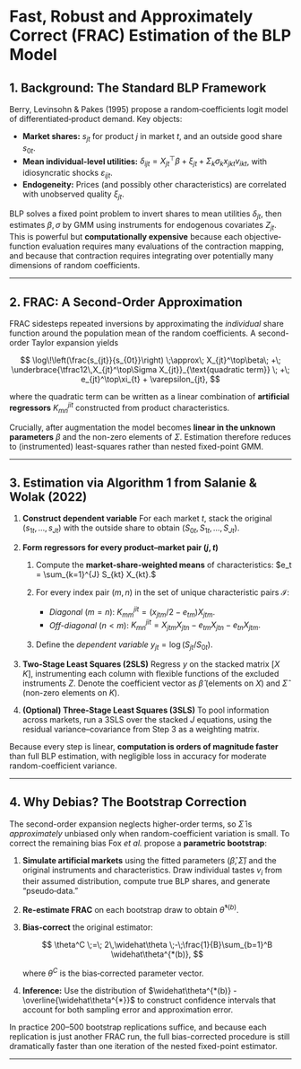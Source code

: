 # Fast, Robust and Approximately Correct (FRAC) Estimation of the BLP Model

## 1. Background: The Standard BLP Framework

Berry, Levinsohn & Pakes (1995) propose a random‐coefficients logit model of differentiated‐product demand.  Key objects:

* **Market shares:** $s_{jt}$ for product *j* in market *t*, and an outside good share $s_{0t}$.
* **Mean individual-level utilities:** $\delta_{ijt} = X_{jt}^\top\beta + \xi_{jt} + \Sigma_k \sigma_k x_{jkt} v_{ikt}$, with idiosyncratic shocks $\varepsilon_{ijt}.$
* **Endogeneity:** Prices (and possibly other characteristics) are correlated with unobserved quality $\xi_{jt}.$

BLP solves a fixed point problem to invert shares to mean utilities $\delta_{jt}$, then estimates $\beta, \sigma$ by GMM using instruments for endogenous covariates $Z_{jt}.$  This is powerful but **computationally expensive** because each objective‐function evaluation requires many evaluations of the contraction mapping, and because that contraction requires integrating over potentially many dimensions of random coefficients.

---

## 2. FRAC: A Second-Order Approximation

FRAC sidesteps repeated inversions by approximating the *individual* share function around the population mean of the random coefficients.  A second-order Taylor expansion yields

$$
\log\!\left(\frac{s_{jt}}{s_{0t}}\right)
\;\approx\; X_{jt}^\top\beta\; +\; \underbrace{\tfrac12\,X_{jt}^\top\Sigma X_{jt}}_{\text{quadratic term}} \; +\; e_{jt}^\top\xi_{t} + \varepsilon_{jt},
$$

where the quadratic term can be written as a linear combination of **artificial regressors** $K_{mn}^{jit}$ constructed from product characteristics.

Crucially, after augmentation the model becomes **linear in the unknown parameters** $\beta$ and the non-zero elements of $\Sigma$.  Estimation therefore reduces to (instrumented) least-squares rather than nested fixed-point GMM.

---

## 3. Estimation via Algorithm 1 from Salanie & Wolak (2022)

1. **Construct dependent variable**
   For each market *t*, stack the original $(s_{1t},\ldots,s_{Jt})$ with the outside share to obtain $(S_{0t},S_{1t},\ldots,S_{Jt}).$

2. **Form regressors for every product–market pair $(j,t)$**

   1. Compute the **market-share-weighted means** of characteristics:
      $e_t = \sum_{k=1}^{J} S_{kt} X_{kt}.$
   2. For every index pair $(m,n)$ in the set of unique characteristic pairs $\mathcal I$:

      * *Diagonal* ($m=n$):
        $K^{jit}_{mm} = \bigl( x_{jtm}/2 - e_{tm} \bigr) X_{jtm}.$
      * *Off-diagonal* ($n<m$):
        $K^{jit}_{mn} = X_{jtm} X_{jtn} - e_{tm} X_{jtn} - e_{tn} X_{jtm}.$
   3. Define the *dependent variable*
      $y_{jt} = \log(S_{jt}/S_{0t}).$

3. **Two-Stage Least Squares (2SLS)**
   Regress $y$ on the stacked matrix $[X\;K]$, instrumenting each column with flexible functions of the excluded instruments $Z$.  Denote the coefficient vector as $\widehat\beta$ (elements on *X*) and $\widehat\Sigma$ (non-zero elements on *K*).

4. **(Optional) Three-Stage Least Squares (3SLS)**
   To pool information across markets, run a 3SLS over the stacked *J* equations, using the residual variance–covariance from Step 3 as a weighting matrix.

Because every step is linear, **computation is orders of magnitude faster** than full BLP estimation, with negligible loss in accuracy for moderate random-coefficient variance.

---

## 4. Why Debias?  The Bootstrap Correction

The second-order expansion neglects higher-order terms, so $\widehat\Sigma$ is *approximately* unbiased only when random-coefficient variation is small.  To correct the remaining bias Fox *et al.* propose a **parametric bootstrap**:

1. **Simulate artificial markets** using the fitted parameters $(\widehat\beta, \widehat\Sigma)$ and the original instruments and characteristics.  Draw individual tastes $v_i$ from their assumed distribution, compute true BLP shares, and generate “pseudo‐data.”
2. **Re-estimate FRAC** on each bootstrap draw to obtain $\widehat\theta^{*(b)}.$
3. **Bias‐correct** the original estimator:

   $$
   \theta^C \;=\; 2\,\widehat\theta \;-\;\frac{1}{B}\sum_{b=1}^B \widehat\theta^{*(b)},
   $$

   where $\theta^C$ is the bias‐corrected parameter vector.

4. **Inference:** Use the distribution of $\widehat\theta^{*(b)} - \overline{\widehat\theta^{*}}$ to construct confidence intervals that account for both sampling error and approximation error.

In practice 200–500 bootstrap replications suffice, and because each replication is just another FRAC run, the full bias-corrected procedure is still dramatically faster than one iteration of the nested fixed-point estimator.

---
